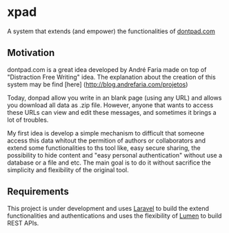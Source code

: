# xpad
A system that extends (and empower) the functionalities of [dontpad.com](http://dontpad.com/)

## Motivation
dontpad.com is a great idea developed by André Faria made on top of "Distraction Free Writing" idea. The explanation about the creation of this system may be find [here] (http://blog.andrefaria.com/projetos)

Today, donpad allow you write in an blank page (using any URL) and allows you download all data as .zip file. However, anyone that wants to access these URLs can view and edit these messages, and sometimes it brings a lot of troubles.

My first idea is develop a simple mechanism to difficult that someone access this data whitout the permition of authors or collaborators and extend some functionalities to ths tool like, easy secure sharing, the possibility to hide content and "easy personal authentication" without use a database or a file and etc. The main goal is to do it without sacrifice the simplicity and flexibility of the original tool.

## Requirements
This project is under development and uses [Laravel](https://laravel.com/) to build the extend functionalities and authentications and uses the flexibility of [Lumen](https://lumen.laravel.com/) to build REST APIs.
